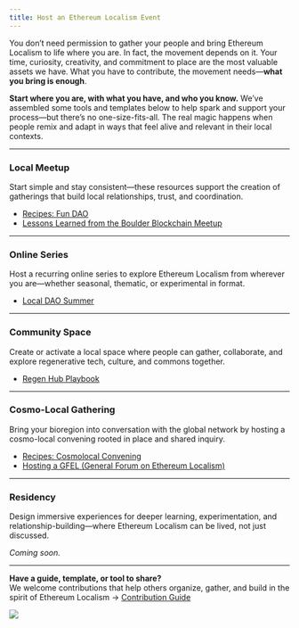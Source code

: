 ```yaml
---
title: Host an Ethereum Localism Event
---
```

You don’t need permission to gather your people and bring Ethereum Localism to life where you are. In fact, the movement depends on it. Your time, curiosity, creativity, and commitment to place are the most valuable assets we have. What you have to contribute, the movement needs—**what you bring is enough**.

**Start where you are, with what you have, and who you know.** We’ve assembled some tools and templates below to help spark and support your process—but there’s no one-size-fits-all. The real magic happens when people remix and adapt in ways that feel alive and relevant in their local contexts.

---

### Local Meetup  
Start simple and stay consistent—these resources support the creation of gatherings that build local relationships, trust, and coordination.

- [Recipes: Fun DAO](/library/Implementation-Guides/Fun-DAO)  
- [Lessons Learned from the Boulder Blockchain Meetup](/library/Implementation-Guides/Lessons-Learned-from-the-Boulder-Blockchain-Meetup)

---

### Online Series  
Host a recurring online series to explore Ethereum Localism from wherever you are—whether seasonal, thematic, or experimental in format.

- [Local DAO Summer](library/Local-DAO-Summer)

---

### Community Space  
Create or activate a local space where people can gather, collaborate, and explore regenerative tech, culture, and commons together.

- [Regen Hub Playbook](library/Implementation-Guides/Regen-Hub-Playbook)

---

### Cosmo-Local Gathering  
Bring your bioregion into conversation with the global network by hosting a cosmo-local convening rooted in place and shared inquiry.

- [Recipes: Cosmolocal Convening](/library/Implementation-Guides/Cosmolocal-Convening)  
- [Hosting a GFEL (General Forum on Ethereum Localism)](/library/Implementation-Guides/Hosting-a-GFEL)

---

### Residency  
Design immersive experiences for deeper learning, experimentation, and relationship-building—where Ethereum Localism can be lived, not just discussed.

*Coming soon.*

---

**Have a guide, template, or tool to share?**  
We welcome contributions that help others organize, gather, and build in the spirit of Ethereum Localism → [Contribution Guide](resources/contribution-guide)

![](assets/imagination-circle.png)